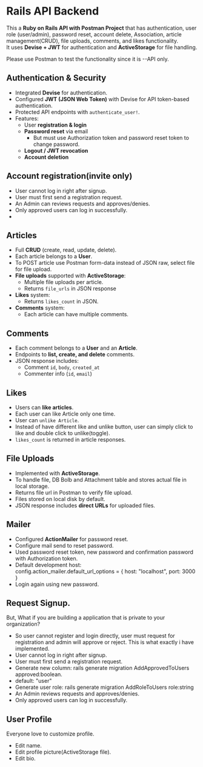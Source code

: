 # Rails API Backend

This a **Ruby on Rails API with Postman Project** that has authentication, user role (user/admin), password reset, account delete, Association, article management(CRUD), file uploads, comments, and likes functionality.  
It uses **Devise + JWT** for authentication and **ActiveStorage** for file handling.

Please use Postman to test the functionality since it is --API only.

## Authentication & Security
- Integrated **Devise** for authentication.
- Configured **JWT (JSON Web Token)** with Devise for API token-based authentication.
- Protected API endpoints with `authenticate_user!`.
- Features:
  - User **registration & login**
  - **Password reset** via email
    - But must use Authorization token and password reset token to change password.
  - **Logout / JWT revocation**
  - **Account deletion**

## Account registration(invite only)
- User cannot log in right after signup.
- User must first send a registration request.
- An Admin can reviews requests and approves/denies.
- Only approved users can log in successfully.
- 
## Articles
- Full **CRUD** (create, read, update, delete).
- Each article belongs to a **User**.
- To POST article use Postman form-data instead of JSON raw, select file for file upload.
- **File uploads** supported with **ActiveStorage**:
  - Multiple file uploads per article.
  - Returns `file_urls` in JSON response
- **Likes** system:
  - Returns `likes_count` in JSON.
- **Comments** system:
  - Each article can have multiple comments.

## Comments
- Each comment belongs to a **User** and an **Article**.
- Endpoints to **list, create, and delete** comments.
- JSON response includes:
  - Comment `id`, `body`, `created_at`
  - Commenter info (`id`, `email`)

## Likes
- Users can **like articles**.
- Each user can like Article only one time. 
- User can `unlike Article`.
- Instead of have different like and unlike button, user can simply click to like and double click to unlike(toggle).
- `likes_count` is returned in article responses.

## File Uploads
- Implemented with **ActiveStorage**.
- To handle file, DB Bolb and Attachment table and stores actual file in local storage.
- Returns file url in Postman to verify file upload.
- Files stored on local disk by default.
- JSON response includes **direct URLs** for uploaded files.


## Mailer 
- Configured **ActionMailer** for password reset.
- Configure mail send to reset password.
- Used password reset token, new password and confirmation password with Authorization token.
- Default development host:  
  config.action_mailer.default_url_options = { host: "localhost", port: 3000 }
- Login again using new password. 


## Request Signup.
But,
What if you are building a application that is private to your organization? 
- So user cannot register and login directly, user must request for registration and admin will approve or reject. This is what exactly i have implemented.
- User cannot log in right after signup.
- User must first send a registration request.
 - Generate new column: rails generate migration AddApprovedToUsers   approved:boolean.
 - default: "user"
- Generate user role: rails generate migration AddRoleToUsers role:string
- An Admin reviews requests and approves/denies.
- Only approved users can log in successfully.

## User Profile
Everyone love to customize profile.
- Edit name.
- Edit profile picture(ActiveStorage file).
- Edit bio.